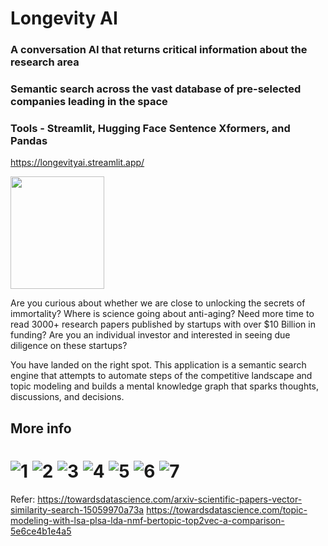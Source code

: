# Longevity AI
### A conversation AI that returns critical information about the research area  
### Semantic search across the vast database of pre-selected companies leading in the space
### Tools - Streamlit, Hugging Face Sentence Xformers, and Pandas
https://longevityai.streamlit.app/

<img src="https://user-images.githubusercontent.com/9400939/224515205-e293b7aa-408b-4d80-b921-4b19849259fc.png" width="150" height="180" />

Are you curious about whether we are close to unlocking the secrets of immortality? Where is science going about anti-aging? Need more time to read 3000+ research papers published by startups with over $10 Billion in funding? Are you an individual investor and interested in seeing due diligence on these startups? 

You have landed on the right spot. This application is a semantic search engine that attempts to automate steps of the competitive landscape and topic modeling and builds a mental knowledge graph that sparks thoughts, discussions, and decisions.
## More info

![1](https://user-images.githubusercontent.com/9400939/215384283-a4eab303-d204-4857-afb0-67c2a9a521f3.png)
![2](https://user-images.githubusercontent.com/9400939/215384287-45c1abb5-855f-45e7-8533-46c4d02e4c51.png)
![3](https://user-images.githubusercontent.com/9400939/215384289-96875b65-5691-4d32-96ce-465515f3bd63.png)
![4](https://user-images.githubusercontent.com/9400939/215384292-cecd6f9c-2636-457d-b400-5d7c8dcd1676.png)
![5](https://user-images.githubusercontent.com/9400939/215384295-267aa649-d976-454c-bacd-923f0bbc38ee.png)
![6](https://user-images.githubusercontent.com/9400939/215384297-df7dfd86-f93f-4935-9140-7e9550d1d7c2.png)
![7](https://user-images.githubusercontent.com/9400939/215384298-aec3f685-c427-434b-b276-f77bf714fc67.png)
=======


Refer:
https://towardsdatascience.com/arxiv-scientific-papers-vector-similarity-search-15059970a73a
https://towardsdatascience.com/topic-modeling-with-lsa-plsa-lda-nmf-bertopic-top2vec-a-comparison-5e6ce4b1e4a5

